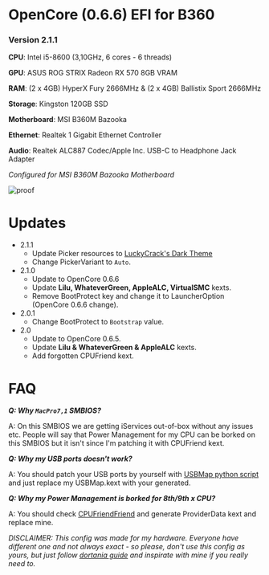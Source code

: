 # OpenCore (0.6.6) EFI for B360

### Version 2.1.1

**CPU**: Intel i5-8600 (3,10GHz, 6 cores - 6 threads)

**GPU**: ASUS ROG STRIX Radeon RX 570 8GB VRAM

**RAM**: (2 x 4GB) HyperX Fury 2666MHz & (2 x 4GB) Ballistix Sport 2666MHz

**Storage**: Kingston 120GB SSD

**Motherboard**: MSI B360M Bazooka

**Ethernet**: Realtek 1 Gigabit Ethernet Controller

**Audio**: Realtek ALC887 Codec/Apple Inc. USB-C to Headphone Jack Adapter

_Configured for MSI B360M Bazooka Motherboard_

![proof](https://i.ririxi.dev/macos_new.png)

# Updates

- 2.1.1
  - Update Picker resources to [LuckyCrack's Dark Theme](https://github.com/LuckyCrack/OpenCore-Themes)
  - Change PickerVariant to `Auto`.
- 2.1.0
  - Update to OpenCore 0.6.6
  - Update **Lilu, WhateverGreen, AppleALC, VirtualSMC** kexts.
  - Remove BootProtect key and change it to LauncherOption (OpenCore 0.6.6 change).
- 2.0.1
  - Change BootProtect to `Bootstrap` value.
- 2.0
  - Update to OpenCore 0.6.5.
  - Update **Lilu & WhateverGreen & AppleALC** kexts.
  - Add forgotten CPUFriend kext.

# FAQ
___Q: Why ``MacPro7,1`` SMBIOS?___

A: On this SMBIOS we are getting iServices out-of-box without any issues etc. People will say that Power Management for my CPU can be borked on this SMBIOS but it isn't since I'm patching it with CPUFriend kext.

___Q: Why my USB ports doesn't work?___

A: You should patch your USB ports by yourself with [USBMap python script](https://github.com/CorpNewt/USBMap) and just replace my USBMap.kext with your generated.

___Q: Why my Power Management is borked for 8th/9th x CPU?___

A: You should check [CPUFriendFriend](https://github.com/corpnewt/CPUFriendFriend) and generate ProviderData kext and replace mine.

_DISCLAIMER: This config was made for my hardware. Everyone have different one and not always exact - so please, don't use this config as yours, but just follow [dortania guide](https://dortania.github.io/OpenCore-Install-Guide/) and inspirate with mine if you really need to._
